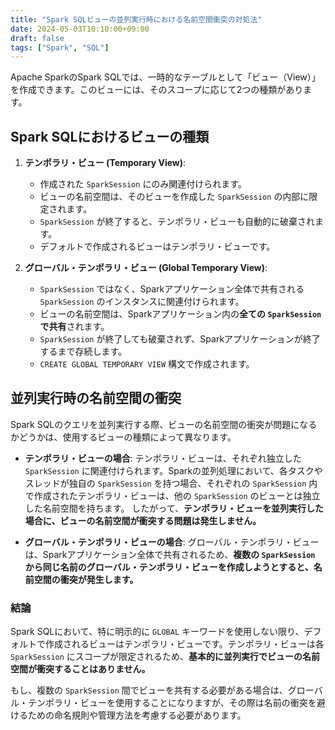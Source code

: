 ```yaml
---
title: "Spark SQLビューの並列実行時における名前空間衝突の対処法"
date: 2024-05-03T10:10:00+09:00
draft: false
tags: ["Spark", "SQL"] 
---
```

<!--more-->
Apache SparkのSpark SQLでは、一時的なテーブルとして「ビュー（View）」を作成できます。このビューには、そのスコープに応じて2つの種類があります。

## Spark SQLにおけるビューの種類

1.  **テンポラリ・ビュー (Temporary View)**:
    -   作成された `SparkSession` にのみ関連付けられます。
    -   ビューの名前空間は、そのビューを作成した `SparkSession` の内部に限定されます。
    -   `SparkSession` が終了すると、テンポラリ・ビューも自動的に破棄されます。
    -   デフォルトで作成されるビューはテンポラリ・ビューです。

2.  **グローバル・テンポラリ・ビュー (Global Temporary View)**:
    -   `SparkSession` ではなく、Sparkアプリケーション全体で共有される `SparkSession` のインスタンスに関連付けられます。
    -   ビューの名前空間は、Sparkアプリケーション内の**全ての `SparkSession` で共有**されます。
    -   `SparkSession` が終了しても破棄されず、Sparkアプリケーションが終了するまで存続します。
    -   `CREATE GLOBAL TEMPORARY VIEW` 構文で作成されます。

## 並列実行時の名前空間の衝突

Spark SQLのクエリを並列実行する際、ビューの名前空間の衝突が問題になるかどうかは、使用するビューの種類によって異なります。

-   **テンポラリ・ビューの場合**:
    テンポラリ・ビューは、それぞれ独立した `SparkSession` に関連付けられます。Sparkの並列処理において、各タスクやスレッドが独自の `SparkSession` を持つ場合、それぞれの `SparkSession` 内で作成されたテンポラリ・ビューは、他の `SparkSession` のビューとは独立した名前空間を持ちます。
    したがって、**テンポラリ・ビューを並列実行した場合に、ビューの名前空間が衝突する問題は発生しません。**

-   **グローバル・テンポラリ・ビューの場合**:
    グローバル・テンポラリ・ビューは、Sparkアプリケーション全体で共有されるため、**複数の `SparkSession` から同じ名前のグローバル・テンポラリ・ビューを作成しようとすると、名前空間の衝突が発生します。**

### 結論

Spark SQLにおいて、特に明示的に `GLOBAL` キーワードを使用しない限り、デフォルトで作成されるビューはテンポラリ・ビューです。テンポラリ・ビューは各 `SparkSession` にスコープが限定されるため、**基本的に並列実行でビューの名前空間が衝突することはありません。**

もし、複数の `SparkSession` 間でビューを共有する必要がある場合は、グローバル・テンポラリ・ビューを使用することになりますが、その際は名前の衝突を避けるための命名規則や管理方法を考慮する必要があります。
